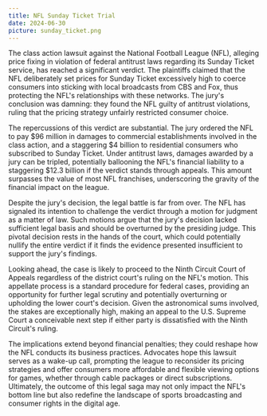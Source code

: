 ```yaml
---
title: NFL Sunday Ticket Trial
date: 2024-06-30
picture: sunday_ticket.png
---
```

The class action lawsuit against the National Football League (NFL), alleging price fixing in violation of federal antitrust laws regarding its Sunday Ticket service, has reached a significant verdict. The plaintiffs claimed that the NFL deliberately set prices for Sunday Ticket excessively high to coerce consumers into sticking with local broadcasts from CBS and Fox, thus protecting the NFL's relationships with these networks. The jury's conclusion was damning: they found the NFL guilty of antitrust violations, ruling that the pricing strategy unfairly restricted consumer choice.

The repercussions of this verdict are substantial. The jury ordered the NFL to pay $96 million in damages to commercial establishments involved in the class action, and a staggering $4 billion to residential consumers who subscribed to Sunday Ticket. Under antitrust laws, damages awarded by a jury can be tripled, potentially ballooning the NFL's financial liability to a staggering $12.3 billion if the verdict stands through appeals. This amount surpasses the value of most NFL franchises, underscoring the gravity of the financial impact on the league.

Despite the jury's decision, the legal battle is far from over. The NFL has signaled its intention to challenge the verdict through a motion for judgment as a matter of law. Such motions argue that the jury's decision lacked sufficient legal basis and should be overturned by the presiding judge. This pivotal decision rests in the hands of the court, which could potentially nullify the entire verdict if it finds the evidence presented insufficient to support the jury's findings.

Looking ahead, the case is likely to proceed to the Ninth Circuit Court of Appeals regardless of the district court's ruling on the NFL's motion. This appellate process is a standard procedure for federal cases, providing an opportunity for further legal scrutiny and potentially overturning or upholding the lower court's decision. Given the astronomical sums involved, the stakes are exceptionally high, making an appeal to the U.S. Supreme Court a conceivable next step if either party is dissatisfied with the Ninth Circuit's ruling.

The implications extend beyond financial penalties; they could reshape how the NFL conducts its business practices. Advocates hope this lawsuit serves as a wake-up call, prompting the league to reconsider its pricing strategies and offer consumers more affordable and flexible viewing options for games, whether through cable packages or direct subscriptions. Ultimately, the outcome of this legal saga may not only impact the NFL's bottom line but also redefine the landscape of sports broadcasting and consumer rights in the digital age.
